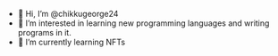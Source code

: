 - 👋 Hi, I’m @chikkugeorge24
- 👀 I’m interested in learning new programming languages and writing programs in it.
- 🌱 I’m currently learning NFTs

<!---
chikkugeorge24/chikkugeorge24 is a ✨ special ✨ repository because its `README.md` (this file) appears on your GitHub profile.
You can click the Preview link to take a look at your changes.
--->
